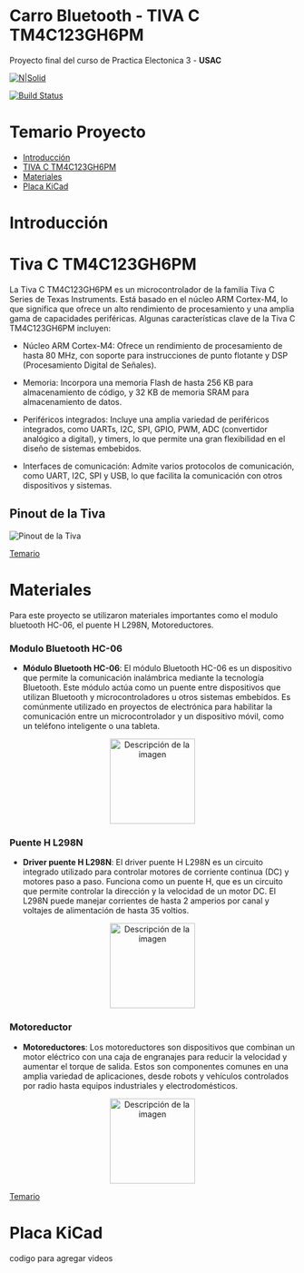 # Carro Bluetooth - TIVA C TM4C123GH6PM
Proyecto final del curso de Practica Electonica 3 - **USAC**

[![N|Solid](https://cldup.com/dTxpPi9lDf.thumb.png)](https://nodesource.com/products/nsolid)

[![Build Status](https://travis-ci.org/joemccann/dillinger.svg?branch=master)](https://travis-ci.org/joemccann/dillinger)

# Temario Proyecto  
- [Introducción](#introducción)
- [TIVA C TM4C123GH6PM](#tiva-c-tm4c123gh6pm)
- [Materiales](#materiales)
- [Placa KiCad](#placa-kicad)


# Introducción
# Tiva C TM4C123GH6PM
La Tiva C TM4C123GH6PM es un microcontrolador de la familia Tiva C Series de Texas Instruments. Está basado en el núcleo ARM Cortex-M4, lo que significa que ofrece un alto rendimiento de procesamiento y una amplia gama de capacidades periféricas. Algunas características clave de la Tiva C TM4C123GH6PM incluyen:

- Núcleo ARM Cortex-M4: Ofrece un rendimiento de procesamiento de hasta 80 MHz, con soporte para instrucciones de punto flotante y DSP (Procesamiento Digital de Señales).

- Memoria: Incorpora una memoria Flash de hasta 256 KB para almacenamiento de código, y 32 KB de memoria SRAM para almacenamiento de datos.

- Periféricos integrados: Incluye una amplia variedad de periféricos integrados, como UARTs, I2C, SPI, GPIO, PWM, ADC (convertidor analógico a digital), y timers, lo que permite una gran flexibilidad en el diseño de sistemas embebidos.

- Interfaces de comunicación: Admite varios protocolos de comunicación, como UART, I2C, SPI y USB, lo que facilita la comunicación con otros dispositivos y sistemas.

## Pinout de la Tiva
![Pinout de la Tiva](https://arduining.com/wp-content/uploads/2014/04/tiva_c_launchpad_pinout_001b.jpg)

[Temario](#temario-proyecto)

# Materiales
Para este proyecto se utilizaron materiales importantes como el modulo bluetooth HC-06, el puente H L298N, Motoreductores.

### Modulo Bluetooth HC-06
- **Módulo Bluetooth HC-06**:
El módulo Bluetooth HC-06 es un dispositivo que permite la comunicación inalámbrica mediante la tecnología Bluetooth. Este módulo actúa como un puente entre dispositivos que utilizan Bluetooth y microcontroladores u otros sistemas embebidos. Es comúnmente utilizado en proyectos de electrónica para habilitar la comunicación entre un microcontrolador y un dispositivo móvil, como un teléfono inteligente o una tableta. 
<div style="text-align:center;">
<img src="https://laelectronica.com.gt/image/cache/catalog/Productos/M%C3%B3dulos/modulo-bluetooth-hc-06-2-1200x1200.jpg" alt="Descripción de la imagen" width="150" height="150" />
</div>

### Puente H L298N
- **Driver puente H L298N**:
El driver puente H L298N es un circuito integrado utilizado para controlar motores de corriente continua (DC) y motores paso a paso. Funciona como un puente H, que es un circuito que permite controlar la dirección y la velocidad de un motor DC. El L298N puede manejar corrientes de hasta 2 amperios por canal y voltajes de alimentación de hasta 35 voltios. 
<div style="text-align:center;">
<img src="https://m.media-amazon.com/images/I/61VkNn0PcaL.jpg" alt="Descripción de la imagen" width="150" height="150" />
</div>

### Motoreductor
- **Motoreductores**:
Los motoreductores son dispositivos que combinan un motor eléctrico con una caja de engranajes para reducir la velocidad y aumentar el torque de salida. Estos son componentes comunes en una amplia variedad de aplicaciones, desde robots y vehículos controlados por radio hasta equipos industriales y electrodomésticos. 
<div style="text-align:center;">
<img src="https://http2.mlstatic.com/D_NQ_NP_791502-MLM48603564951_122021-O.webp" alt="Descripción de la imagen" width="150" height="150" />
</div>

[Temario](#temario-proyecto)

# Placa KiCad



codigo para agregar videos
<!-- 
  <iframe width="560" height="315" src="https://www.youtube.com/embed/HOG0K7A2Ea4" title="YouTube video player"
    frameborder="0" allow="accelerometer; autoplay; clipboard-write; encrypted-media; gyroscope; picture-in-picture"
    allowfullscreen></iframe> -->